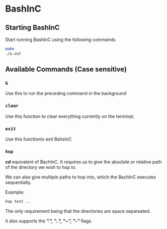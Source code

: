 # BashInC

## Starting BashInC
Start running BashInC using the following commands
```bash
make
./a.out
```
## Available Commands (Case sensitive)

### `&`

Use this to run the preceding command in the background

### `clear`

Use this function to clear everything currently on the terminal;

### `exit`

Use this functionto exit BahsInC

### `hop`

***cd*** equivalent of BachInC. It requires us to give the absolute or relative path of the directory we wish to hop to. 

We can also give multiple paths to hop into, which the BachInC executes sequentially.

Example:
```bash
hop test ..
```
The only requirement being that the directories are space separeated.

It also supports the ***".", "..", "~", "-"*** flags.